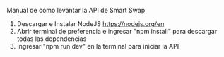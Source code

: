 Manual de como levantar la API de Smart Swap

1. Descargar e Instalar NodeJS https://nodejs.org/en
2. Abrir terminal de preferencia e ingresar "npm install" para descargar todas las dependencias
3. Ingresar "npm run dev" en la terminal para iniciar la API